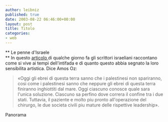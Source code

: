 ```yaml
---
author: leibniz
published: true
date: 2003-08-22 06:46:00+00:00
layout: post
title: Titolo
categories:
- web
---
```


 **   Le penne d'Israele   
**   In questo  [ articolo ](http://www.panorama.it/mondo/medioriente/articolo/ix1-A020001020405)di qualche giorno fa gli scrittori israeliani raccontano come si vive ai tempi dell'intifada e di quanto questo abbia segnato la loro sensibilita artistica. Dice Amos Oz:

>  
> 
> «Oggi gli ebrei di questa terra sanno che i palestinesi non spariranno, cosi come i palestinesi sanno che neppure gli ebrei di questa terra finiranno inghiottiti dal mare. Oggi ciascuno conosce quale sara l'unica soluzione. Ciascuno sa perfino dove correra il confine tra i due stati. Tuttavia, il paziente e molto piu pronto all'operazione del chirurgo, le due societa civili piu mature delle rispettive leadership». 

   

  Panorama
